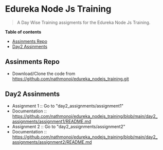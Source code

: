 # Edureka Node Js Training
> A Day Wise Training assigments for the Edureka Node Js Training.

__Table of contents__

  - [Assinments Repo](#assinments-repo)
  - [Day2 Assinments](#day2-assinments)

## Assinments Repo

 - Download/Clone the code from https://github.com/nathmonoj/edureka_nodejs_training.git

## Day2 Assinments

 - Assignment 1 :: Go to "day2_assignments/assignment1"
  - Documentation :: https://github.com/nathmonoj/edureka_nodejs_training/blob/main/day2_assignments/assignment1/README.md
 - Assignment 2 :: Go to "day2_assignments/assignment2"
  - Documentation :: https://github.com/nathmonoj/edureka_nodejs_training/blob/main/day2_assignments/assignment2/README.md
